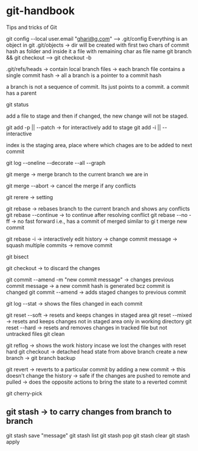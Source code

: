 # git-handbook
Tips and tricks of Git

git config --local user.email "ghari@g.com" --> .git/config
Everything is an object in git
.git/objects -> dir will be created with first two chars of commit hash as folder and inside it a file with remaining char as file name 
git branch <newbranch> && git checkout <newbranch> --> git checkout -b <newbranch>

.git/refs/heads -> contain local branch files -> each branch file contains a single commit hash -> all a branch is a pointer to a commit hash

a branch is not a sequence of commit. Its just points to a commit.
a commit has a parent

git status

add a file to stage and then if changed, the new change will not be staged.

git add -p || --patch -> for interactively add to stage
git add -i || --interactive

index is the staging area, place where which chages are to be added to next commit

git log --oneline --decorate --all --graph

git merge <branch name> -> merge branch to the current branch we are in

git merge --abort -> cancel the merge if any conflicts

git rerere -> setting

git rebase <branch name> -> rebases branch to the current branch and shows any conflicts
git rebase --continue -> to continue after resolving conflict
git rebase --no -ff -> no fast forward i.e., has a commit of merged similar to gi t merge new commit

git rebase -i -> interactively edit history -> change commit message -> squash multiple commits -> remove commit

git bisect

git checkout <filename> -> to discard the changes

git commit --amend -m "new commit message" -> changes previous commit message -> a new commit hash is generated bcz commit is changed
git commit --amend -> adds staged changes to previous commit

git log --stat -> shows the files changed in each commit 

git reset --soft <commit hash> -> resets and keeps changes in staged area
git reset --mixed <commit hash> -> resets and keeps changes not in staged area only in working directory
git reset --hard <commit hash> -> resets and removes changes in tracked file but not untracked files
git clean

git reflog -> shows the work history incase we lost the changes with reset hard
git checkout <commit hash> -> detached head state
from above branch create a new branch -> git branch backup

git revert <commit hash> -> reverts to a particular commit by adding a new commit -> this doesn't change the history -> safe if the changes are pushed to remote and pulled -> does the opposite actions to bring the state to a reverted commit

git cherry-pick <commit-hash>

git stash -> to carry changes from branch to branch
----------
git stash save "message"
git stash list
git stash pop
git stash clear
git stash apply <stash id>
